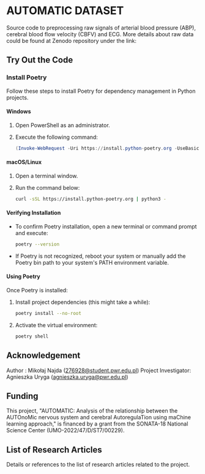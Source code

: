 # AUTOMATIC DATASET

Source code to preprocessing raw signals of arterial blood pressure (ABP), cerebral blood flow velocity (CBFV) and ECG.
More details about raw data could be found at Zenodo repository under the link: 

## Try Out the Code

### Install Poetry

Follow these steps to install Poetry for dependency management in Python projects.

#### Windows

1. Open PowerShell as an administrator.
2. Execute the following command:

    ```powershell
    (Invoke-WebRequest -Uri https://install.python-poetry.org -UseBasicParsing).Content | python -
    ```

#### macOS/Linux

1. Open a terminal window.
2. Run the command below:

    ```bash
    curl -sSL https://install.python-poetry.org | python3 -
    ```

#### Verifying Installation

- To confirm Poetry installation, open a new terminal or command prompt and execute:

    ```bash
    poetry --version
    ```

- If Poetry is not recognized, reboot your system or manually add the Poetry bin path to your system's PATH environment variable.

#### Using Poetry

Once Poetry is installed:

1. Install project dependencies (this might take a while):

    ```bash
    poetry install --no-root
    ```

2. Activate the virtual environment:

    ```bash
    poetry shell
    ```

## Acknowledgement

Author : Mikołaj Najda (276928@student.pwr.edu.pl)
Project Investigator: Agnieszka Uryga (agnieszka.uryga@pwr.edu.pl)

## Funding

This project, "AUTOMATIC: Analysis of the relationship between the AUTOnoMic nervous system and cerebral AutoregulaTion using maChine learning approach," is financed by a grant from the SONATA-18 National Science Center (UMO-2022/47/D/ST7/00229).

## List of Research Articles

Details or references to the list of research articles related to the project.
